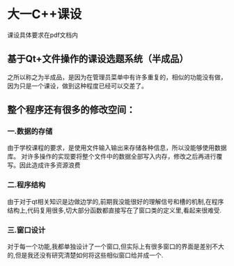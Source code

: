 # 大一C++课设
课设具体要求在pdf文档内
## 基于Qt+文件操作的课设选题系统（半成品）
之所以称之为半成品，是因为在管理员菜单中有许多重复的，相似的功能没有做，因为只是一个课设，做到这种程度已经可以交差了。
## 整个程序还有很多的修改空间：
### 一.数据的存储
由于学校课程的要求，是使用文件输入输出来存储各种信息，所以没能够使用数据库。
对许多操作的实现要将整个文件中的数据全部写入内存，修改之后再进行覆写。因此造成许多资源浪费
### 二.程序结构
由于对于qt相关知识是边做边学的,前期我没能很好的理解信号和槽的机制,在程序结构上,代码复用很多,切大部分函数都直接写在了窗口类的定义里,看起来很难受.
### 三.窗口设计
对于每一个功能,我都单独设计了一个窗口,但实际上有很多窗口的界面是差别不大的,但是我还没有研究清楚如何将这些相似窗口给并成一个.
